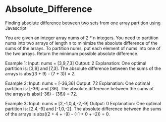 # Absolute_Difference
Finding absolute difference between two sets from one array partition using Javascript

You are given an integer array nums of 2 * n integers. You need to partition nums into two arrays of length n to minimize the absolute difference of the sums of the arrays. To partition nums, put each element of nums into one of the two arrays.
Return the minimum possible absolute difference.

Example 1:
Input: nums = [3,9,7,3]
Output: 2
Explanation: One optimal partition is: [3,9] and [7,3].
The absolute difference between the sums of the arrays is abs((3 + 9) - (7 + 3)) = 2.

Example 2:
Input: nums = [-36,36]
Output: 72
Explanation: One optimal partition is: [-36] and [36].
The absolute difference between the sums of the arrays is abs((-36) - (36)) = 72.

Example 3:
Input: nums = [2,-1,0,4,-2,-9]
Output: 0
Explanation: One optimal partition is: [2,4,-9] and [-1,0,-2].
The absolute difference between the sums of the arrays is abs((2 + 4 + -9) - (-1 + 0 + -2)) = 0.
